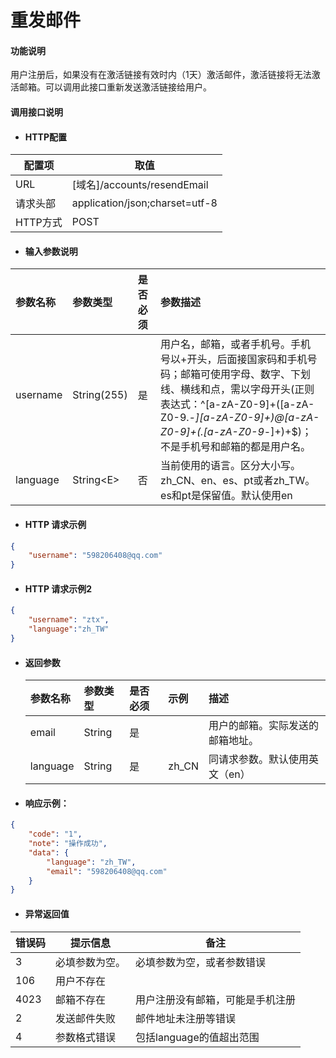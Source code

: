 # 重发邮件

#### 功能说明

用户注册后，如果没有在激活链接有效时内（1天）激活邮件，激活链接将无法激活邮箱。可以调用此接口重新发送激活链接给用户。

#### 调用接口说明

* #### HTTP配置

| 配置项 | 取值 |
| --- | --- |
| URL | \[域名\]/accounts/resendEmail |
| 请求头部 | application/json;charset=utf-8 |
| HTTP方式 | POST |

* #### 输入参数说明

| 参数名称 | 参数类型 | 是否必须 | 参数描述 |
| :--- | :--- | :--- | :--- |
| username | String\(255\) | 是 | 用户名，邮箱，或者手机号。手机号以+开头，后面接国家码和手机号码；邮箱可使用字母、数字、下划线、横线和点，需以字母开头\(正则表达式：^\[a-zA-Z0-9\]+\(\[a-zA-Z0-9._-\]\[a-zA-Z0-9\]+\)@\[a-zA-Z0-9\]+\(.\[a-zA-Z0-9_-\]+\)+$\)；不是手机号和邮箱的都是用户名。 |
| language | String&lt;E&gt; | 否 | 当前使用的语言。区分大小写。zh\_CN、en、es、pt或者zh\_TW。es和pt是保留值。默认使用en |

* #### HTTP 请求示例

```json
{
    "username": "598206408@qq.com"
}
```

* #### HTTP 请求示例2

```json
{
    "username": "ztx",
    "language":"zh_TW"
}
```

* #### 返回参数

  | 参数名称 | 参数类型 | 是否必须 | 示例 | 描述 |
  | :--- | :--- | :--- | :--- | :--- |
  | email | String | 是 |  | 用户的邮箱。实际发送的邮箱地址。 |
  | language | String | 是 | zh\_CN | 同请求参数。默认使用英文（en） |
* #### 响应示例：

```json
{
    "code": "1",
    "note": "操作成功",
    "data": {
        "language": "zh_TW",
        "email": "598206408@qq.com"
    }
}
```

* #### 异常返回值

| 错误码 | 提示信息 | 备注 |
| --- | --- | --- |
| 3 | 必填参数为空。 | 必填参数为空，或者参数错误 |
| 106 | 用户不存在 |  |
| 4023 | 邮箱不存在 | 用户注册没有邮箱，可能是手机注册 |
| 2 | 发送邮件失败 | 邮件地址未注册等错误 |
| 4 | 参数格式错误 | 包括language的值超出范围 |




